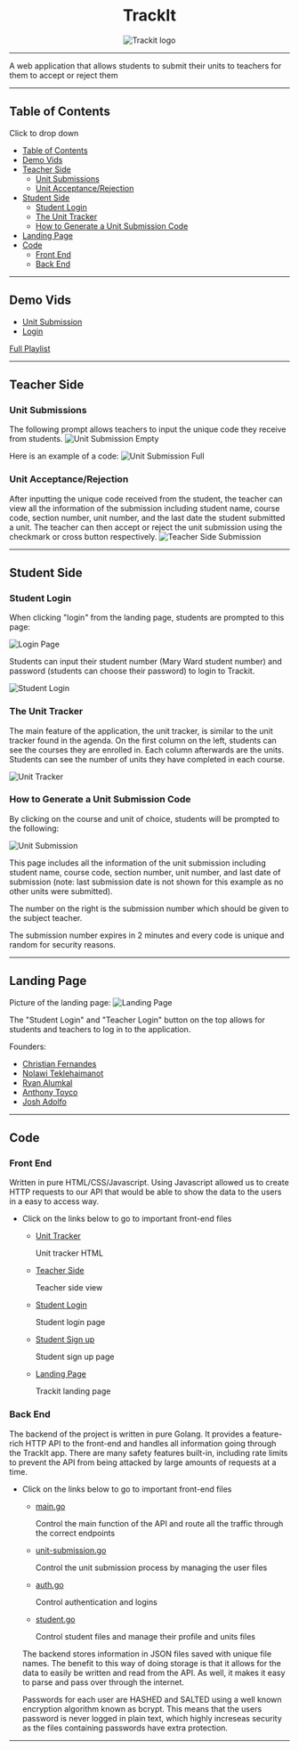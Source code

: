 <h1 align="center"> TrackIt </h1>

<div style="text-align: center">
  <img src="https://github.com/trackitward/.github/blob/main/profile/images/TrackIt%20text%20copy.png" alt="Trackit logo">
</div>

---

A web application that allows students to submit their units to teachers for them to accept or reject them

---

## Table of Contents

<summary>Click to drop down</summary>

- [Table of Contents](#table-of-contents)
- [Demo Vids](#demo-vids)
- [Teacher Side](#teacher-side)
  - [Unit Submissions](#unit-submissions)
  - [Unit Acceptance/Rejection](#unit-acceptancerejection)
- [Student Side](#student-side)
  - [Student Login](#student-login)
  - [The Unit Tracker](#the-unit-tracker)
  - [How to Generate a Unit Submission Code](#how-to-generate-a-unit-submission-code)
- [Landing Page](#landing-page)
- [Code](#code)
  - [Front End](#front-end)
  - [Back End](#back-end)

---

## Demo Vids

- [Unit Submission](https://www.youtube.com/watch?v=JQGNOvxq-Oc)
- [Login](https://youtu.be/RDhnyY3XQtA)

[Full Playlist](https://www.youtube.com/watch?v=JQGNOvxq-Oc&list=PLMC-dF2ZcOylxbD_KOiaubZW1Ez-QeVQq)

---

## Teacher Side

### Unit Submissions

The following prompt allows teachers to input the unique code they receive from students.
![Unit Submission Empty](https://github.com/trackitward/.github/blob/main/profile/images/submission_code_empty.png)

Here is an example of a code:
![Unit Submission Full](https://github.com/trackitward/.github/blob/main/profile/images/submission_code_filled.png)

### Unit Acceptance/Rejection

After inputting the unique code received from the student, the teacher can view all the information of the submission including student name, course code, section number, unit number, and the last date the student submitted a unit. The teacher can then accept or reject the unit submission using the checkmark or cross button respectively.
![Teacher Side Submission](https://github.com/trackitward/.github/blob/main/profile/images/teacher_side_before_submit.png)

---

## Student Side

### Student Login

When clicking "login" from the landing page, students are prompted to this page:

![Login Page](https://github.com/trackitward/.github/blob/main/profile/images/login.png)

Students can input their student number (Mary Ward student number) and password (students can choose their password) to login to Trackit.

![Student Login](https://github.com/trackitward/.github/blob/main/profile/images/login%20page%20with%20creds.png)

### The Unit Tracker

The main feature of the application, the unit tracker, is similar to the unit tracker found in the agenda. On the first column on the left, students can see the courses they are enrolled in. Each column afterwards are the units. Students can see the number of units they have completed in each course.

![Unit Tracker](https://github.com/trackitward/.github/blob/main/profile/images/unit%20tracker%20example.png)

### How to Generate a Unit Submission Code

By clicking on the course and unit of choice, students will be prompted to the following:

![Unit Submission](https://github.com/trackitward/.github/blob/main/profile/images/unit%20submission%20example.png)

This page includes all the information of the unit submission including student name, course code, section number, unit number, and last date of submission (note: last submission date is not shown for this example as no other units were submitted).

The number on the right is the submission number which should be given to the subject teacher.

The submission number expires in 2 minutes and every code is unique and random for security reasons.

---

## Landing Page

Picture of the landing page:
![Landing Page](https://github.com/trackitward/.github/blob/main/profile/images/trackit_website.png)

The "Student Login" and "Teacher Login" button on the top allows for students and teachers to log in to the application.

Founders:

- [Christian Fernandes](https://github.com/5late)
- [Nolawi Teklehaimanot](https://github.com/nolawiyonas1)
- [Ryan Alumkal](https://github.com/ryanalumkal)
- [Anthony Toyco](https://github.com/anthxnyy)
- [Josh Adolfo](https://github.com/atlysj)

---

## Code

### Front End

Written in pure HTML/CSS/Javascript. Using Javascript allowed us to create HTTP requests to our API that would be able to show the data to the users in a easy to access way.

- Click on the links below to go to important front-end files

  - [Unit Tracker](https://github.com/trackitward/trackit-web/blob/main/index.html)

    Unit tracker HTML

  - [Teacher Side](https://github.com/trackitward/trackit-web/blob/main/box.html)

    Teacher side view

  - [Student Login](https://github.com/trackitward/trackit-web/blob/main/student-login.html)

    Student login page

  - [Student Sign up](https://github.com/trackitward/trackit-web/blob/main/student-signup.html)

    Student sign up page

  - [Landing Page](https://github.com/trackitward/trackit-web/blob/main/landing-page.html)

    Trackit landing page

### Back End

The backend of the project is written in pure Golang. It provides a feature-rich HTTP API to the front-end and handles all information going through the TrackIt app. There are many safety features built-in, including rate limits to prevent the API from being attacked by large amounts of requests at a time.

- Click on the links below to go to important front-end files

  - [main.go](https://github.com/trackitward/trackit-core/blob/main/main.go)

    Control the main function of the API and route all the traffic through the correct endpoints

  - [unit-submission.go](https://github.com/trackitward/trackit-core/blob/main/unit-submission.go)

    Control the unit submission process by managing the user files

  - [auth.go](https://github.com/trackitward/trackit-core/blob/main/auth.go)

    Control authentication and logins

  - [student.go](https://github.com/trackitward/trackit-core/blob/main/student.go)

    Control student files and manage their profile and units files

  The backend stores information in JSON files saved with unique file names. The benefit to this way of doing storage is that it allows for the data to easily be written and read from the API. As well, it makes it easy to parse and pass over through the internet.

  Passwords for each user are HASHED and SALTED using a well known encryption algorithm known as bcrypt. This means that the users password is never logged in plain text, which highly increseas security as the files containing passwords have extra protection.

---
